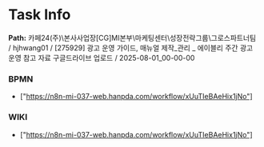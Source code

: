 # Task Info

**Path:** 카페24(주)\본사사업장\[CG]MI본부\마케팅센터\성장전략그룹\그로스파트너팀 / hjhwang01 / [275929] 광고 운영 가이드, 매뉴얼 제작_관리 _ 에이블리 주간 광고 운영 참고 자료 구글드라이브 업로드 / 2025-08-01_00-00-00

### BPMN
- ["https://n8n-mi-037-web.hanpda.com/workflow/xUuTIeBAeHix1jNo"]

### WIKI
- ["https://n8n-mi-037-web.hanpda.com/workflow/xUuTIeBAeHix1jNo"]

